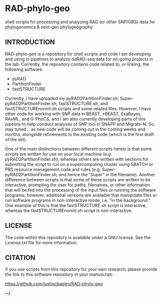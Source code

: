 # RAD-phylo-geo
shell scripts for processing and analyzing RAD (or other SNP/GBS) data for phylogenomics &amp; next-gen phylogeography

INTRODUCTION
-------

RAD-phylo-geo is a repository for shell scripts and code I am developing and using in pipelines to analyze ddRAD-seq data for on-going projects in the lab. Currently, the repository contains code related to, or linking, the following software:
- pyRAD
- PartitionFinder
- fastSTRUCTURE

Currently, I have uploaded my pyRAD2PartitionFinder.sh, Super-pyRAD2PartitionFinder.sh, fastSTRUCTURE.sh, and fastSTRUCTUREnonint.sh scripts and some related files. However, I have other code for working with SNP data in BEAST, *BEAST, ExaBayes, RAxML, and G-PhoCS, and I am also currently developing parts of this pipeline to help conduct analyses of SNP loci in SNAPP and Migrate-N. So, stay tuned... as new code will be coming out in the coming weeks and months, alongside refinements to the existing code (which is the first draft of the set).

One of the main distinctions between different scripts herein is that some scripts are written for use on your local machine (e.g. pyRAD2PartitionFinder.sh), whereas others are written with sections for submitting the script to run on a supercomputing cluster using SBATCH or PBS resource management code and rules (e.g. Super-pyRAD2PartitionFinder.sh; and hence the "Super" in the filename). Another difference between scripts is that some of these scripts are written to be interactive, prompting the user for paths, filenames, or other information that will be fed into the processing of the input files or running the software programs; however, additional versions are available that manipulate files or run software programs in non-interactive mode, i.e. "in the background." One example of this is that the fastSTRUCTURE.sh script is interactive, whereas the fastSTRUCTUREnonint.sh script is non-interactive. 

LICENSE
-------

The code within this repository is available under a GNU license. See the License.txt file for more information.

CITATION
-------

If you use scripts from this repository for your own research, please provide the link to this software repository in your manuscript:

  https://github.com/justincbagley/RAD-phylo-geo

~J

